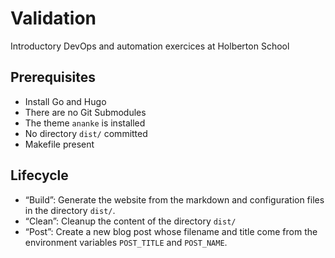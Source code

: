 # Validation
Introductory DevOps and automation exercices at Holberton School

## Prerequisites
*   Install Go and Hugo
*   There are no Git Submodules
*   The theme `ananke` is installed
*   No directory `dist/` committed
*   Makefile present

## Lifecycle
*   “Build”: Generate the website from the markdown and configuration files in the directory `dist/`.
*   “Clean”: Cleanup the content of the directory `dist/`
*   “Post”: Create a new blog post whose filename and title come from the
    environment variables `POST_TITLE` and `POST_NAME`.
